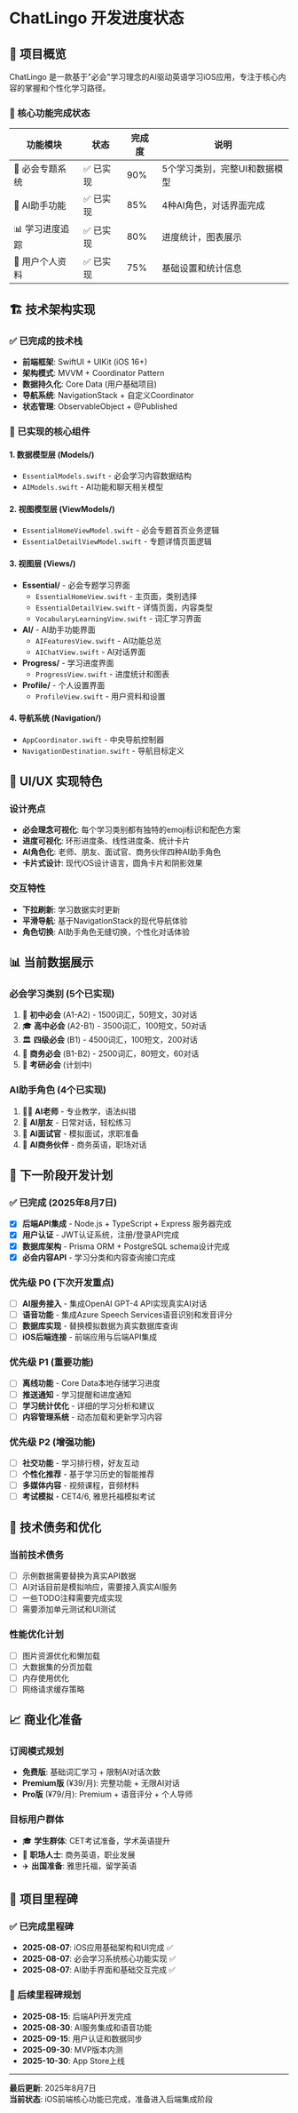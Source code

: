 # ChatLingo 开发进度状态

## 📱 项目概览

ChatLingo 是一款基于"必会"学习理念的AI驱动英语学习iOS应用，专注于核心内容的掌握和个性化学习路径。

### 🎯 核心功能完成状态

| 功能模块 | 状态 | 完成度 | 说明 |
|---------|------|--------|------|
| 🎒 必会专题系统 | ✅ 已实现 | 90% | 5个学习类别，完整UI和数据模型 |
| 🤖 AI助手功能 | ✅ 已实现 | 85% | 4种AI角色，对话界面完成 |
| 📊 学习进度追踪 | ✅ 已实现 | 80% | 进度统计，图表展示 |
| 👤 用户个人资料 | ✅ 已实现 | 75% | 基础设置和统计信息 |

## 🏗 技术架构实现

### ✅ 已完成的技术栈
- **前端框架**: SwiftUI + UIKit (iOS 16+)
- **架构模式**: MVVM + Coordinator Pattern
- **数据持久化**: Core Data (用户基础项目)
- **导航系统**: NavigationStack + 自定义Coordinator
- **状态管理**: ObservableObject + @Published

### 📱 已实现的核心组件

#### 1. 数据模型层 (Models/)
- `EssentialModels.swift` - 必会学习内容数据结构
- `AIModels.swift` - AI功能和聊天相关模型

#### 2. 视图模型层 (ViewModels/)  
- `EssentialHomeViewModel.swift` - 必会专题首页业务逻辑
- `EssentialDetailViewModel.swift` - 专题详情页面逻辑

#### 3. 视图层 (Views/)
- **Essential/** - 必会专题学习界面
  - `EssentialHomeView.swift` - 主页面，类别选择
  - `EssentialDetailView.swift` - 详情页面，内容类型
  - `VocabularyLearningView.swift` - 词汇学习界面
- **AI/** - AI助手功能界面  
  - `AIFeaturesView.swift` - AI功能总览
  - `AIChatView.swift` - AI对话界面
- **Progress/** - 学习进度界面
  - `ProgressView.swift` - 进度统计和图表
- **Profile/** - 个人设置界面
  - `ProfileView.swift` - 用户资料和设置

#### 4. 导航系统 (Navigation/)
- `AppCoordinator.swift` - 中央导航控制器
- `NavigationDestination.swift` - 导航目标定义

## 🎨 UI/UX 实现特色

### 设计亮点
- **必会理念可视化**: 每个学习类别都有独特的emoji标识和配色方案
- **进度可视化**: 环形进度条、线性进度条、统计卡片
- **AI角色化**: 老师、朋友、面试官、商务伙伴四种AI助手角色
- **卡片式设计**: 现代iOS设计语言，圆角卡片和阴影效果

### 交互特性
- **下拉刷新**: 学习数据实时更新
- **平滑导航**: 基于NavigationStack的现代导航体验
- **角色切换**: AI助手角色无缝切换，个性化对话体验

## 📊 当前数据展示

### 必会学习类别 (5个已实现)
1. 🎒 **初中必会** (A1-A2) - 1500词汇，50短文，30对话
2. 🎓 **高中必会** (A2-B1) - 3500词汇，100短文，50对话  
3. 🏛️ **四级必会** (B1) - 4500词汇，100短文，200对话
4. 💼 **商务必会** (B1-B2) - 2500词汇，80短文，60对话
5. 🎯 **考研必会** (计划中)

### AI助手角色 (4个已实现)
1. 👨‍🏫 **AI老师** - 专业教学，语法纠错
2. 👥 **AI朋友** - 日常对话，轻松练习
3. 💼 **AI面试官** - 模拟面试，求职准备  
4. 🤝 **AI商务伙伴** - 商务英语，职场对话

## 🎯 下一阶段开发计划

### ✅ 已完成 (2025年8月7日)
- [x] **后端API集成** - Node.js + TypeScript + Express 服务器完成
- [x] **用户认证** - JWT认证系统，注册/登录API完成
- [x] **数据库架构** - Prisma ORM + PostgreSQL schema设计完成
- [x] **必会内容API** - 学习分类和内容查询接口完成

### 优先级 P0 (下次开发重点)
- [ ] **AI服务接入** - 集成OpenAI GPT-4 API实现真实AI对话
- [ ] **语音功能** - 集成Azure Speech Services语音识别和发音评分
- [ ] **数据库实现** - 替换模拟数据为真实数据库查询
- [ ] **iOS后端连接** - 前端应用与后端API集成

### 优先级 P1 (重要功能)
- [ ] **离线功能** - Core Data本地存储学习进度
- [ ] **推送通知** - 学习提醒和进度通知
- [ ] **学习统计优化** - 详细的学习分析和建议
- [ ] **内容管理系统** - 动态加载和更新学习内容

### 优先级 P2 (增强功能)  
- [ ] **社交功能** - 学习排行榜，好友互动
- [ ] **个性化推荐** - 基于学习历史的智能推荐
- [ ] **多媒体内容** - 视频课程，音频材料
- [ ] **考试模拟** - CET4/6, 雅思托福模拟考试

## 🔧 技术债务和优化

### 当前技术债务
- [ ] 示例数据需要替换为真实API数据
- [ ] AI对话目前是模拟响应，需要接入真实AI服务
- [ ] 一些TODO注释需要完成实现
- [ ] 需要添加单元测试和UI测试

### 性能优化计划
- [ ] 图片资源优化和懒加载
- [ ] 大数据集的分页加载
- [ ] 内存使用优化
- [ ] 网络请求缓存策略

## 📈 商业化准备

### 订阅模式规划
- **免费版**: 基础词汇学习 + 限制AI对话次数
- **Premium版** (¥39/月): 完整功能 + 无限AI对话
- **Pro版** (¥79/月): Premium + 语音评分 + 个人导师

### 目标用户群体
- 🎓 **学生群体**: CET考试准备，学术英语提升
- 💼 **职场人士**: 商务英语，职业发展
- ✈️ **出国准备**: 雅思托福，留学英语

## 🎉 项目里程碑

### ✅ 已完成里程碑
- **2025-08-07**: iOS应用基础架构和UI完成 ✅
- **2025-08-07**: 必会学习系统核心功能实现 ✅
- **2025-08-07**: AI助手界面和基础交互完成 ✅

### 📅 后续里程碑规划  
- **2025-08-15**: 后端API开发完成
- **2025-08-30**: AI服务集成和语音功能
- **2025-09-15**: 用户认证和数据同步
- **2025-09-30**: MVP版本内测
- **2025-10-30**: App Store上线

---

**最后更新**: 2025年8月7日  
**当前状态**: iOS前端核心功能已完成，准备进入后端集成阶段